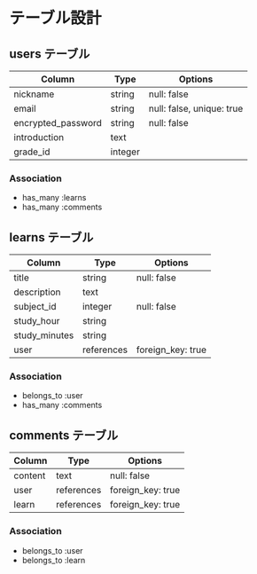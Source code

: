# テーブル設計

## users テーブル

| Column             | Type    | Options                   |
| ------------------ | ------- | ------------------------- |
| nickname           | string  | null: false               |
| email              | string  | null: false, unique: true |
| encrypted_password | string  | null: false               |
| introduction       | text    |                           |
| grade_id           | integer |                           |

### Association

- has_many :learns
- has_many :comments

## learns テーブル

| Column        | Type       | Options           |
| ------------- | ---------- | ----------------- |
| title         | string     | null: false       |
| description   | text       |                   |
| subject_id    | integer    | null: false       |
| study_hour    | string     |                   |
| study_minutes | string     |                   |
| user          | references | foreign_key: true |

### Association

- belongs_to :user
- has_many :comments

## comments テーブル

| Column  | Type       | Options           |
| ------- | ---------- | ----------------- |
| content | text       | null: false       |
| user    | references | foreign_key: true |
| learn   | references | foreign_key: true |

### Association

- belongs_to :user
- belongs_to :learn
